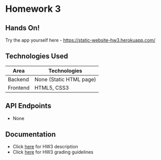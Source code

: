 # Homework 3

## Hands On!

Try the app yourself here - https://static-website-hw3.herokuapp.com/

## Technologies Used

| Area     | Technologies            |
| -------- | ----------------------- |
| Backend  | None (Static HTML page) |
| Frontend | HTML5, CSS3             |

## API Endpoints

- None

## Documentation

- Click [here](resources/hw3-description.pdf) for HW3 description
- Click [here](resources/hw3-grading.pdf) for HW3 grading guidelines
